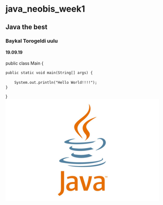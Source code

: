 # java_neobis_week1
## Java the best
### Baykal Torogeldi uulu
#### 19.09.19
public class Main {

    public static void main(String[] args) {
	
        System.out.println("Hello World!!!!");
    }
}
![](src/java_logo_640.jpg)
